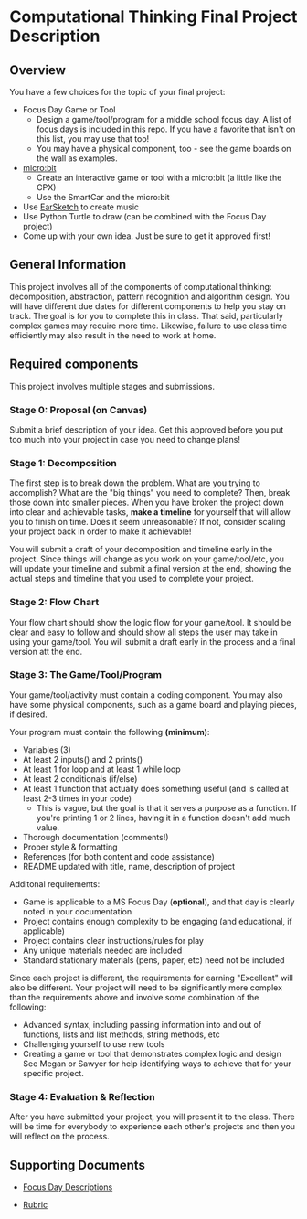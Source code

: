 # Computational Thinking Final Project Description

## Overview

You have a few choices for the topic of your final project:
* Focus Day Game or Tool
  * Design a game/tool/program for a middle school focus day. A list of focus days is included in this repo. If you have a favorite that isn't on this list, you may use that too!
  * You may have a physical component, too - see the game boards on the wall as examples.
* [micro:bit](https://python.microbit.org/v/2)
  * Create an interactive game or tool with a micro:bit (a little like the CPX)
  * Use the SmartCar and the micro:bit
* Use [EarSketch](https://earsketch.gatech.edu/earsketch2/) to create music
* Use Python Turtle to draw (can be combined with the Focus Day project)
* Come up with your own idea. Just be sure to get it approved first!

## General Information
This project involves all of the components of computational thinking: decomposition, abstraction, pattern recognition and algorithm design. You will have different due dates for different components to help you stay on track. The goal is for you to complete this in class. That said, particularly complex games may require more time. Likewise, failure to use class time efficiently may also result in the need to work at home. 

## Required components

This project involves multiple stages and submissions. 

### Stage 0: Proposal (on Canvas)
Submit a brief description of your idea. Get this approved before you put too much into your project in case you need to change plans!

### Stage 1: Decomposition 

The first step is to break down the problem. What are you trying to accomplish? What are the "big things" you need to complete? Then, break those down into smaller pieces. When you have broken the project down into clear and achievable tasks, **make a timeline** for yourself that will allow you to finish on time. Does it seem unreasonable? If not, consider scaling your project back in order to make it achievable!

You will submit a draft of your decomposition and timeline early in the project. Since things will change as you work on your game/tool/etc, you will update your timeline and submit a final version at the end, showing the actual steps and timeline that you used to complete your project.

### Stage 2: Flow Chart

Your flow chart should show the logic flow for your game/tool. It should be clear and easy to follow and should show all steps the user may take in using your game/tool. You will submit a draft early in the process and a final version att the end.

### Stage 3: The Game/Tool/Program

Your game/tool/activity must contain a coding component. You may also have some physical components, such as a game board and playing pieces, if desired. 

Your program must contain the following **(minimum)**:
* Variables (3)
* At least 2 inputs() and 2 prints()
* At least 1 for loop and at least 1 while loop
* At least 2 conditionals (if/else)
* At least 1 function that actually does something useful (and is called at least 2-3 times in your code)
  * This is vague, but the goal is that it serves a purpose as a function. If you're printing 1 or 2 lines, having it in a function doesn't add much value.
* Thorough documentation (comments!)
* Proper style & formatting
* References (for both content and code assistance)
* README updated with title, name, description of project

Additonal requirements: 
* Game is applicable to a MS Focus Day (**optional**), and that day is clearly noted in your documentation
* Project contains enough complexity to be engaging (and educational, if applicable)
* Project contains clear instructions/rules for play
* Any unique materials needed are included
* Standard stationary materials (pens, paper, etc) need not be included

Since each project is different, the requirements for earning "Excellent" will also be different. Your project will need to be significantly more complex than the requirements above and involve some combination of the following:
* Advanced syntax, including passing information into and out of functions, lists and list methods, string methods, etc
* Challenging yourself to use new tools 
* Creating a game or tool that demonstrates complex logic and design
See Megan or Sawyer for help identifying ways to achieve that for your specific project.

### Stage 4: Evaluation & Reflection

After you have submitted your project, you will present it to the class. There will be time for everybody to experience each other's projects and then you will reflect on the process. 


## Supporting Documents
* [Focus Day Descriptions](2018_19_focus_days.md)

* [Rubric](Rubric.md)




